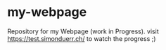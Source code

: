 # my-webpage
Repository for my Webpage (work in Progress). visit https://test.simonduerr.ch/ to watch the progress ;)
